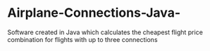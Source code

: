 # Airplane-Connections-Java-
Software created in Java which calculates the cheapest flight price combination for flights with up to three connections
